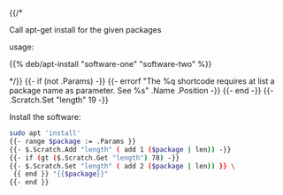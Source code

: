 {{/*

Call apt-get install for the given packages

usage:

{{% deb/apt-install "software-one" "software-two" %}}

*/}}
{{- if (not .Params) -}}
  {{- errorf "The %q shortcode requires at list a package name as parameter. See %s" .Name .Position -}}
{{- end -}}
{{- .Scratch.Set "length" 19 -}}

Install the software:

```bash
sudo apt 'install'
{{- range $package := .Params }}
{{- $.Scratch.Add "length" ( add 1 ($package | len)) -}}
{{- if (gt ($.Scratch.Get "length") 78) -}}
{{- $.Scratch.Set "length" ( add 2 ($package | len)) }} \
 {{ end }} "{{$package}}"
{{- end }}
```
